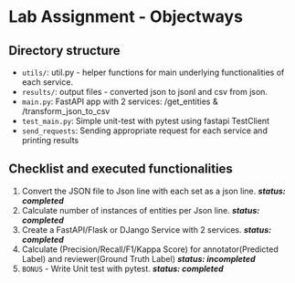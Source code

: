 # Lab Assignment - Objectways

## Directory structure
- `utils/`: util.py - helper functions for main underlying functionalities of each service.
- `results/`: output files - converted json to jsonl and csv from json.
- `main.py`: FastAPI app with 2 services: /get_entities & /transform_json_to_csv
- `test_main.py`: Simple unit-test with pytest using fastapi TestClient
- `send_requests`: Sending appropriate request for each service and printing results

## Checklist and executed functionalities
1. Convert the JSON file to Json line with each set as a json line. ***status: completed***
2. Calculate number of instances of entities per Json line. ***status: completed***
3. Create a FastAPI/Flask or DJango Service with 2 services. ***status: completed***
4. Calculate (Precision/Recall/F1/Kappa Score) for annotator(Predicted Label) and reviewer(Ground Truth Label) ***status: incompleted***
5. `BONUS` - Write Unit test with pytest. ***status: completed***